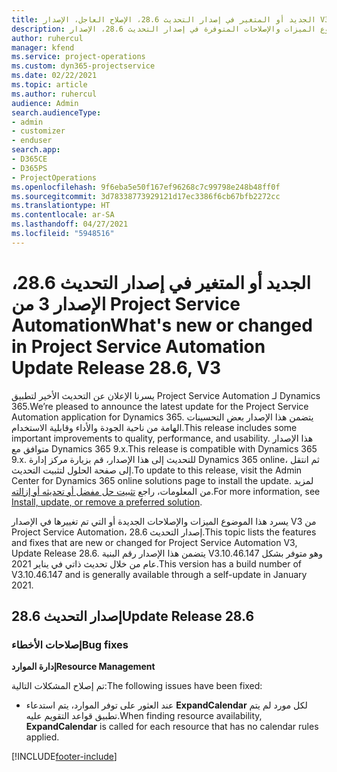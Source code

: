 ```yaml
---
title: الجديد أو المتغير في إصدار التحديث 28.6، الإصلاح العاجل، الإصدار V3 من Project Service Automation
description: يسرد هذا الموضوع الميزات والإصلاحات المتوفرة في إصدار التحديث 28.6، الإصدار V3 من Project Service Automation.
author: ruhercul
manager: kfend
ms.service: project-operations
ms.custom: dyn365-projectservice
ms.date: 02/22/2021
ms.topic: article
ms.author: ruhercul
audience: Admin
search.audienceType:
- admin
- customizer
- enduser
search.app:
- D365CE
- D365PS
- ProjectOperations
ms.openlocfilehash: 9f6eba5e50f167ef96268c7c99798e248b48ff0f
ms.sourcegitcommit: 3d78338773929121d17ec3386f6cb67bfb2272cc
ms.translationtype: HT
ms.contentlocale: ar-SA
ms.lasthandoff: 04/27/2021
ms.locfileid: "5948516"
---
```

# <a name="whats-new-or-changed-in-project-service-automation-update-release-286-v3"></a><span data-ttu-id="db8ae-103">الجديد أو المتغير في إصدار التحديث 28.6، الإصدار 3 من Project Service Automation</span><span class="sxs-lookup"><span data-stu-id="db8ae-103">What's new or changed in Project Service Automation Update Release 28.6, V3</span></span>

<span data-ttu-id="db8ae-104">يسرنا الإعلان عن التحديث الأخير لتطبيق Project Service Automation لـ Dynamics 365.</span><span class="sxs-lookup"><span data-stu-id="db8ae-104">We’re pleased to announce the latest update for the Project Service Automation application for Dynamics 365.</span></span> <span data-ttu-id="db8ae-105">يتضمن هذا الإصدار بعض التحسينات الهامة من ناحية الجودة والأداء وقابلية الاستخدام.</span><span class="sxs-lookup"><span data-stu-id="db8ae-105">This release includes some important improvements to quality, performance, and usability.</span></span> <span data-ttu-id="db8ae-106">هذا الإصدار متوافق مع Dynamics 365 9.x.</span><span class="sxs-lookup"><span data-stu-id="db8ae-106">This release is compatible with Dynamics 365 9.x.</span></span> <span data-ttu-id="db8ae-107">للتحديث إلى هذا الإصدار، قم بزيارة مركز إدارة Dynamics 365 online، ثم انتقل إلى صفحة الحلول لتثبيت التحديث.</span><span class="sxs-lookup"><span data-stu-id="db8ae-107">To update to this release, visit the Admin Center for Dynamics 365 online solutions page to install the update.</span></span> <span data-ttu-id="db8ae-108">لمزيد من المعلومات، راجع [تثبيت حل مفضل أو تحديثه أو إزالته](/power-platform/admin/install-remove-preferred-solution).</span><span class="sxs-lookup"><span data-stu-id="db8ae-108">For more information, see [Install, update, or remove a preferred solution](/power-platform/admin/install-remove-preferred-solution).</span></span>

<span data-ttu-id="db8ae-109">يسرد هذا الموضوع الميزات والإصلاحات الجديدة أو التي تم تغييرها في الإصدار V3 من Project Service Automation، إصدار التحديث 28.6.</span><span class="sxs-lookup"><span data-stu-id="db8ae-109">This topic lists the features and fixes that are new or changed for Project Service Automation V3, Update Release 28.6.</span></span> <span data-ttu-id="db8ae-110">يتضمن هذا الإصدار رقم البنية V3.10.46.147 وهو متوفر بشكل عام من خلال تحديث ذاتي في يناير 2021.</span><span class="sxs-lookup"><span data-stu-id="db8ae-110">This version has a build number of V3.10.46.147 and is generally available through a self-update in January 2021.</span></span>

## <a name="update-release-286"></a><span data-ttu-id="db8ae-111">إصدار التحديث 28.6</span><span class="sxs-lookup"><span data-stu-id="db8ae-111">Update Release 28.6</span></span>

### <a name="bug-fixes"></a><span data-ttu-id="db8ae-112">إصلاحات الأخطاء</span><span class="sxs-lookup"><span data-stu-id="db8ae-112">Bug fixes</span></span>


<span data-ttu-id="db8ae-113">**إدارة الموارد**</span><span class="sxs-lookup"><span data-stu-id="db8ae-113">**Resource Management**</span></span>

<span data-ttu-id="db8ae-114">تم إصلاح المشكلات التالية:</span><span class="sxs-lookup"><span data-stu-id="db8ae-114">The following issues have been fixed:</span></span>

- <span data-ttu-id="db8ae-115">عند العثور على توفر الموارد، يتم استدعاء **ExpandCalendar** لكل مورد لم يتم تطبيق قواعد التقويم عليه.</span><span class="sxs-lookup"><span data-stu-id="db8ae-115">When finding resource availability, **ExpandCalendar** is called for each resource that has no calendar rules applied.</span></span>


[!INCLUDE[footer-include](../includes/footer-banner.md)]